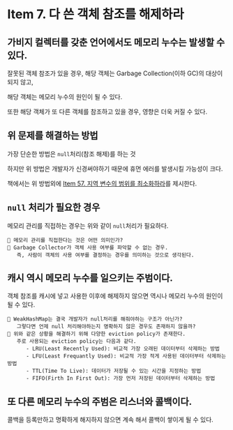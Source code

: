 # Item 7. 다 쓴 객체 참조를 해제하라
## 가비지 컬렉터를 갖춘 언어에서도 메모리 누수는 발생할 수 있다.
잘못된 객체 참조가 있을 경우, 해당 객체는 Garbage Collection(이하 GC)의 대상이 되지 않고,

해당 객체는 메모리 누수의 원인이 될 수 있다.

또한 해당 객체가 또 다른 객체를 참조하고 있을 경우, 영향은 더욱 커질 수 있다.

## 위 문제를 해결하는 방법
가장 단순한 방법은 `null`처리(참조 해제)를 하는 것

하지만 위 방법은 개발자가 신경써야하기 때문에 휴먼 에러를 발생시킬 가능성이 크다.

책에서는 위 방법외에 [Item 57. 지역 변수의 범위를 최소화하라](item_57.md)를 제시한다.

## `null` 처리가 필요한 경우
메모리 관리를 직접하는 경우는 위와 같이 `null`처리가 필요하다.

```
🤔 메모리 관리를 직접한다는 것은 어떤 의미인가? 
🤗 Garbage Collector가 객체 사용 여부를 파악할 수 없는 경우.
   즉, 사람이 객체의 사용 여부를 결정하는 경우를 의미하는 것으로 생각된다.
```

## 캐시 역시 메모리 누수를 일으키는 주범이다.
객체 참조를 캐시에 넣고 사용한 이후에 해제하지 않으면 역시나 메모리 누수의 원인이 될 수 있다.

```
🤔 WeakHashMap는 결국 개발자가 null처리를 해줘야하는 구조가 아닌가?
   그렇다면 언제 null 처리해야하는지 명확하지 않은 경우도 존재하지 않을까?
🤗 위와 같은 상황을 해결하기 위해 다양한 eviction policy가 존재한다.
   주로 사용되는 eviction policy는 다음과 같다.
      - LRU(Least Recently Used): 비교적 가장 오래된 데이터부터 삭제하는 방법
      - LFU(Least Frequantly Used): 비교적 가장 적게 사용된 데이터부터 삭제하는 방법
      - TTL(Time To Live): 데이터가 저장될 수 있는 시간을 지정하는 방법
      - FIFO(Firth In First Out): 가장 먼저 저장된 데이터부터 삭제하는 방법
```

## 또 다른 메모리 누수의 주범은 리스너와 콜백이다.
콜백을 등록만하고 명확하게 해지하지 않으면 계속 해서 콜백이 쌓이게 될 수 있다.